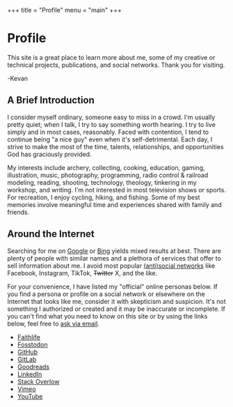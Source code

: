 +++
title = "Profile"
menu = "main"
+++

# Profile

This site is a great place to learn more about me, some of my creative or technical projects, publications, and social networks. Thank you for visiting.

-Kevan

## A Brief Introduction

I consider myself ordinary, someone easy to miss in a crowd. I'm usually pretty quiet; when I talk, I try to say something worth hearing. I try to live simply and in most cases, reasonably. Faced with contention, I tend to continue being "a nice guy" even when it's self-detrimental. Each day, I strive to make the most of the time, talents, relationships, and opportunities God has graciously provided.

My interests include archery, collecting, cooking, education, gaming, illustration, music, photography, programming, radio control & railroad modeling, reading, shooting, technology, theology, tinkering in my workshop, and writing. I'm not interested in most television shows or sports. For recreation, I enjoy cycling, hiking, and fishing. Some of my best memories involve meaningful time and experiences shared with family and friends.

## Around the Internet

Searching for me on [Google](https://www.google.com/search?as_epq=kevan+sizemore) or [Bing](https://www.bing.com/search?q=%2bkevan+sizemore) yields mixed results at best. There are plenty of people with similar names and a plethora of services that offer to sell information about me. I avoid most popular [(anti)social networks](https://kevansizemore.com/blog/2020/08/01/quitting-antisocial-media/) like Facebook, Instagram, TikTok, <s>Twitter</s> X, and the like. 

For your convenience, I have listed my "official" online personas below. If you find a persona or profile on a social network or elsewhere on the Internet that looks like me, consider it with skepticism and suspicion. It's not something I authorized or created and it may be inaccurate or incomplete. If you can't find what you need to know on this site or by using the links below, feel free to [ask via email](mailto:kevan.sizemore@gmail.com).

- [Faithlife](https://faithlife.com/kevansizemore)
- [Fosstodon](https://fosstodon.org/@kevansizemore)
- [GitHub](https://github.com/kevansizemore)
- [GitLab](https://gitlab.com/kevansizemore)
- [Goodreads](https://www.goodreads.com/user/show/85168234-kevan-sizemore)
- [LinkedIn](https://www.linkedin.com/in/kevanmsizemore/)
- [Stack Overlow](https://stackoverflow.com/users/11252720/kevan-sizemore)
- [Vimeo](https://vimeo.com/kevansizemore)
- [YouTube](https://www.youtube.com/user/kevansizemore)

